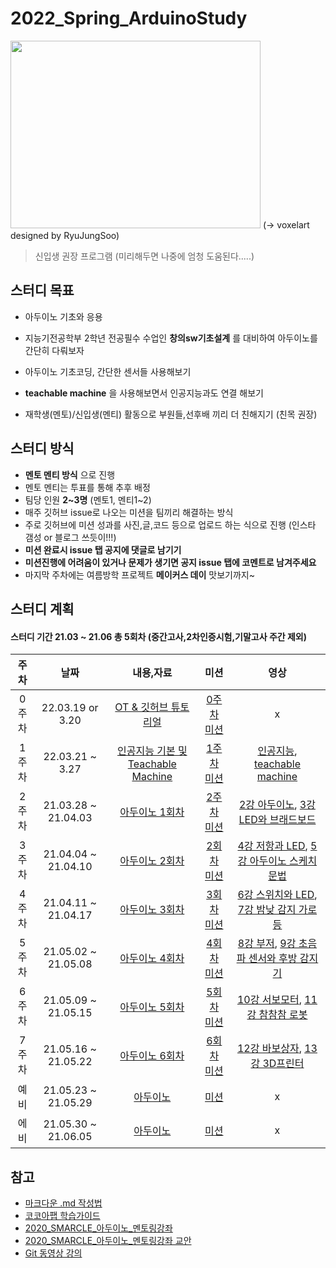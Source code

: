 # 2022_Spring_ArduinoStudy
<img src="https://user-images.githubusercontent.com/81175672/156735029-79b74345-ee1d-4e32-b0ed-21bf23883ac4.JPG"  width="400" height="300"/>          
(-> voxelart designed by RyuJungSoo)                                             
                                                               
> 신입생 권장 프로그램 (미리해두면 나중에 엄청 도움된다.....)

## 스터디 목표

- 아두이노 기초와 응용

- 지능기전공학부 2학년 전공필수 수업인 **창의sw기초설계** 를 대비하여 아두이노를 간단히 다뤄보자

- 아두이노 기초코딩, 간단한 센서들 사용해보기

- **teachable machine** 을 사용해보면서 인공지능과도 연결 해보기

- 재학생(멘토)/신입생(멘티) 활동으로 부원들,선후배 끼리 더 친해지기 (친목 권장)


## 스터디 방식

- **멘토 멘티 방식** 으로 진행
- 멘토 멘티는 투표를 통해 추후 배정
- 팀당 인원 **2~3명** (멘토1, 멘티1~2)
- 매주 깃허브 issue로 나오는 미션을 팀끼리 해결하는 방식 
- 주로 깃허브에 미션 성과를 사진,글,코드 등으로 업로드 하는 식으로 진행
  (인스타 갬성 or 블로그 쓰듯이!!!)
- **미션 완료시 issue 탭 공지에 댓글로 남기기** 
- **미션진행에 어려움이 있거나 문제가 생기면 공지 issue 탭에 코멘트로 남겨주세요**
- 마지막 주차에는 여름방학 프로젝트 **메이커스 데이** 맛보기까지~ 


## 스터디 계획
#### 스터디 기간 21.03 ~ 21.06 총 5회차 (중간고사,2차인증시험,기말고사 주간 제외) 

|주차|날짜|내용,자료|미션|영상|
|:---:|:---:|:---:|:---:|:--:|
0주차|22.03.19 or 3.20|[OT & 깃허브 튜토리얼]()|[0주차 미션]()|x|x|
1주차|22.03.21 ~ 3.27|[인공지능 기본 및 Teachable Machine](https://www.youtube.com/watch?v=Vlc3pyTRyJI&list=PLvRUlpIVi9qQE4GkzUYpdDVxIN5rBeDYR&index=15) |[1주차 미션](https://github.com/sejongsmarcle/2022_Spring_ArduinoStudy/blob/main/%EC%8A%A4%ED%84%B0%EB%94%94%20%EC%9E%90%EB%A3%8C/1%EC%A3%BC%EC%B0%A8/1%EC%A3%BC%EC%B0%A8%20%EB%AF%B8%EC%85%98.md)|[인공지능](https://www.youtube.com/watch?v=nxrLOodB5Yg&list=PLvRUlpIVi9qQE4GkzUYpdDVxIN5rBeDYR&index=14), [teachable machine](https://www.youtube.com/watch?v=Vlc3pyTRyJI&list=PLvRUlpIVi9qQE4GkzUYpdDVxIN5rBeDYR&index=15)|
2주차|21.03.28 ~ 21.04.03|[아두이노 1회차](https://github.com/sejongsmarcle/2021_Spring_ArduinoStudy/tree/main/%EC%8A%A4%ED%84%B0%EB%94%94%EC%9E%90%EB%A3%8C/1%EC%A3%BC%EC%B0%A8)|[2주차 미션](https://github.com/sejongsmarcle/2021_Spring_ArduinoStudy/issues/2)|[2강 아두이노](https://www.youtube.com/watch?v=A4sR7h03Z98&list=PLvRUlpIVi9qQE4GkzUYpdDVxIN5rBeDYR&index=2), [3강 LED와 브래드보드](https://www.youtube.com/watch?v=uW3HYIBQnsw&list=PLvRUlpIVi9qQE4GkzUYpdDVxIN5rBeDYR&index=3)|
3주차|21.04.04 ~ 21.04.10|[아두이노 2회차](https://github.com/sejongsmarcle/2021_Spring_ArduinoStudy/tree/main/%EC%8A%A4%ED%84%B0%EB%94%94%EC%9E%90%EB%A3%8C/2%EC%A3%BC%EC%B0%A8)|[2회차 미션](https://github.com/sejongsmarcle/2021_Spring_ArduinoStudy/issues/4)|[4강 저항과 LED](https://www.youtube.com/watch?v=HmIrrwRos2I&list=PLvRUlpIVi9qQE4GkzUYpdDVxIN5rBeDYR&index=4), [5강 아두이노 스케치 문법](https://www.youtube.com/watch?v=Ya2dZEH3Bw4&list=PLvRUlpIVi9qQE4GkzUYpdDVxIN5rBeDYR&index=5)|
4주차|21.04.11 ~ 21.04.17|[아두이노 3회차]()|[3회차 미션]()|[6강 스위치와 LED](https://www.youtube.com/watch?v=-XZK9K6GkWU&list=PLvRUlpIVi9qQE4GkzUYpdDVxIN5rBeDYR&index=6), [7강 밤낮 감지 가로등](https://www.youtube.com/watch?v=xwEm5dEk6e4&list=PLvRUlpIVi9qQE4GkzUYpdDVxIN5rBeDYR&index=7)|
5주차|21.05.02 ~ 21.05.08|[아두이노 4회차]()|[4회차 미션]()|[8강 부저](https://www.youtube.com/watch?v=9mHwuiHsvPc&list=PLvRUlpIVi9qQE4GkzUYpdDVxIN5rBeDYR&index=8), [9강 초음파 센서와 후방 감지기](https://www.youtube.com/watch?v=ItLQb-jLVbg&list=PLvRUlpIVi9qQE4GkzUYpdDVxIN5rBeDYR&index=9)|
6주차|21.05.09 ~ 21.05.15|[아두이노 5회차]()|[5회차 미션]()|[10강 서보모터](https://www.youtube.com/watch?v=jHWNWzYHf0o&list=PLvRUlpIVi9qQE4GkzUYpdDVxIN5rBeDYR&index=10), [11강 참참참 로봇](https://www.youtube.com/watch?v=XyJVEqmrPUo&list=PLvRUlpIVi9qQE4GkzUYpdDVxIN5rBeDYR&index=11)|
7주차|21.05.16 ~ 21.05.22|[아두이노 6회차]()|[6회차 미션]()|[12강 바보상자](https://www.youtube.com/watch?v=X5VG-04pXTs&list=PLvRUlpIVi9qQE4GkzUYpdDVxIN5rBeDYR&index=12), [13강 3D프린터](https://www.youtube.com/watch?v=b7Mg5ay7zpw&list=PLvRUlpIVi9qQE4GkzUYpdDVxIN5rBeDYR&index=13)|
예비|21.05.23 ~ 21.05.29|[아두이노]()|[미션]()|x|
에비|21.05.30 ~ 21.06.05|[아두이노]()|[미션]()|x|



## 참고

- [마크다운 .md 작성법](https://gist.github.com/ihoneymon/652be052a0727ad59601)
- [코코아팹 학습가이드](https://kocoafab.cc/product/studyguide)
- [2020_SMARCLE_아두이노_멘토링강좌](https://youtube.com/playlist?list=PLvRUlpIVi9qQE4GkzUYpdDVxIN5rBeDYR)
- [2020_SMARCLE_아두이노_멘토링강좌 교안](https://github.com/sejongsmarcle/2021_Spring_ArduinoStudy/blob/main/2020_SMARCLE%EA%B3%BC_%ED%95%A8%EA%BB%98%ED%95%98%EB%8A%94_%EA%BF%88%EB%82%98%EB%AC%B4_%EC%BD%94%EB%94%A9%EA%B5%90%EC%8B%A4.pdf)
- [Git 동영상 강의](https://www.youtube.com/playlist?list=PLRx0vPvlEmdD5FLIdwTM4mKBgyjv4no81)
